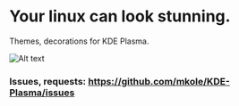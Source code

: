 # Your linux can look stunning.
Themes, decorations for KDE Plasma.

![Alt text](https://imgur.com/oblsFTK.png?raw=true)




### Issues, requests: https://github.com/mkole/KDE-Plasma/issues
